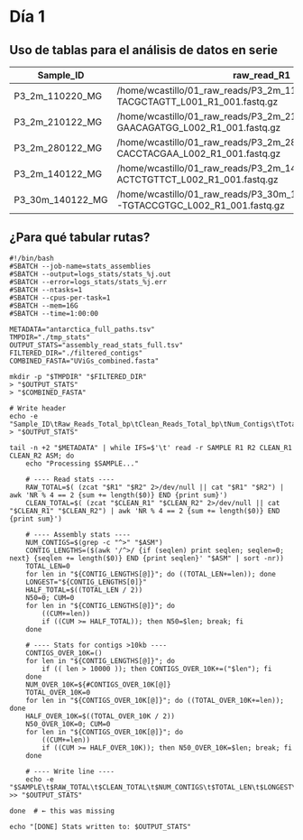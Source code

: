 # Día 1
## Uso de tablas para el análisis de datos en serie
| Sample_ID       | raw_read_R1 | raw_read_R2 | clean_read_R1 | clean_read_R2 | assembly |
|-----------------|-------------|-------------|---------------|---------------|----------|
| P3_2m_110220_MG | /home/wcastillo/01_raw_reads/P3_2m_110220_gi_CTTAAGTGAC-TACGCTAGTT_L001_R1_001.fastq.gz | /home/wcastillo/01_raw_reads/P3_2m_110220_gi_CTTAAGTGAC-TACGCTAGTT_L001_R2_001.fastq.gz | /home/wcastillo/02_clean_reads/P3_2m_110220_MG_clean_R1.fastq.gz | /home/wcastillo/02_clean_reads/P3_2m_110220_MG_clean_R2.fastq.gz | /home/wcastillo/03_assembly/P3_2m_110220_MG/final.contigs.fa |
| P3_2m_210122_MG | /home/wcastillo/01_raw_reads/P3_2m_210122_gi_CGTGGAACAC-GAACAGATGG_L002_R1_001.fastq.gz | /home/wcastillo/01_raw_reads/P3_2m_210122_gi_CGTGGAACAC-GAACAGATGG_L002_R2_001.fastq.gz | /home/wcastillo/02_clean_reads/P3_2m_210122_MG_clean_R1.fastq.gz | /home/wcastillo/02_clean_reads/P3_2m_210122_MG_clean_R2.fastq.gz | /home/wcastillo/03_assembly/P3_2m_210122_MG/final.contigs.fa |
| P3_2m_280122_MG | /home/wcastillo/01_raw_reads/P3_2m_280122_gi_ATGGAAGTGG-CACCTACGAA_L002_R1_001.fastq.gz | /home/wcastillo/01_raw_reads/P3_2m_280122_gi_ATGGAAGTGG-CACCTACGAA_L002_R2_001.fastq.gz | /home/wcastillo/02_clean_reads/P3_2m_280122_MG_clean_R1.fastq.gz | /home/wcastillo/02_clean_reads/P3_2m_280122_MG_clean_R2.fastq.gz | /home/wcastillo/03_assembly/P3_2m_280122_MG/final.contigs.fa |
| P3_2m_140122_MG | /home/wcastillo/01_raw_reads/P3_2m_140122_gi_ACTAGTGCTT-ACTCTGTTCT_L002_R1_001.fastq.gz | /home/wcastillo/01_raw_reads/P3_2m_140122_gi_ACTAGTGCTT-ACTCTGTTCT_L002_R2_001.fastq.gz | /home/wcastillo/02_clean_reads/P3_2m_140122_MG_clean_R1.fastq.gz | /home/wcastillo/02_clean_reads/P3_2m_140122_MG_clean_R2.fastq.gz | /home/wcastillo/03_assembly/P3_2m_140122_MG/final.contigs.fa |
| P3_30m_140122_MG | /home/wcastillo/01_raw_reads/P3_30m_140122_gi_TGAGATCACA-TGTACCGTGC_L002_R1_001.fastq.gz | /home/wcastillo/01_raw_reads/P3_30m_140122_gi_TGAGATCACA-TGTACCGTGC_L002_R2_001.fastq.gz | /home/wcastillo/02_clean_reads/P3_30m_140122_MG_clean_R1.fastq.gz | /home/wcastillo/02_clean_reads/P3_30m_140122_MG_clean_R2.fastq.gz | /home/wcastillo/03_assembly/P3_30m_140122_MG/final.contigs.fa |


## ¿Para qué tabular rutas?

```
#!/bin/bash
#SBATCH --job-name=stats_assemblies
#SBATCH --output=logs_stats/stats_%j.out
#SBATCH --error=logs_stats/stats_%j.err
#SBATCH --ntasks=1
#SBATCH --cpus-per-task=1
#SBATCH --mem=16G
#SBATCH --time=1:00:00

METADATA="antarctica_full_paths.tsv"
TMPDIR="./tmp_stats"
OUTPUT_STATS="assembly_read_stats_full.tsv"
FILTERED_DIR="./filtered_contigs"
COMBINED_FASTA="UViGs_combined.fasta"

mkdir -p "$TMPDIR" "$FILTERED_DIR"
> "$OUTPUT_STATS"
> "$COMBINED_FASTA"

# Write header
echo -e "Sample_ID\tRaw_Reads_Total_bp\tClean_Reads_Total_bp\tNum_Contigs\tTotal_Contigs_bp\tLongest_Contig\tN50\tNum_Contigs_>10kb\tN50_>10kb" > "$OUTPUT_STATS"

tail -n +2 "$METADATA" | while IFS=$'\t' read -r SAMPLE R1 R2 CLEAN_R1 CLEAN_R2 ASM; do
    echo "Processing $SAMPLE..."

    # ---- Read stats ----
    RAW_TOTAL=$( (zcat "$R1" "$R2" 2>/dev/null || cat "$R1" "$R2") | awk 'NR % 4 == 2 {sum += length($0)} END {print sum}')
    CLEAN_TOTAL=$( (zcat "$CLEAN_R1" "$CLEAN_R2" 2>/dev/null || cat "$CLEAN_R1" "$CLEAN_R2") | awk 'NR % 4 == 2 {sum += length($0)} END {print sum}')

    # ---- Assembly stats ----
    NUM_CONTIGS=$(grep -c "^>" "$ASM")
    CONTIG_LENGTHS=($(awk '/^>/ {if (seqlen) print seqlen; seqlen=0; next} {seqlen += length($0)} END {print seqlen}' "$ASM" | sort -nr))
    TOTAL_LEN=0
    for len in "${CONTIG_LENGTHS[@]}"; do ((TOTAL_LEN+=len)); done
    LONGEST="${CONTIG_LENGTHS[0]}"
    HALF_TOTAL=$((TOTAL_LEN / 2))
    N50=0; CUM=0
    for len in "${CONTIG_LENGTHS[@]}"; do
        ((CUM+=len))
        if ((CUM >= HALF_TOTAL)); then N50=$len; break; fi
    done

    # ---- Stats for contigs >10kb ----
    CONTIGS_OVER_10K=()
    for len in "${CONTIG_LENGTHS[@]}"; do
        if (( len > 10000 )); then CONTIGS_OVER_10K+=("$len"); fi
    done
    NUM_OVER_10K=${#CONTIGS_OVER_10K[@]}
    TOTAL_OVER_10K=0
    for len in "${CONTIGS_OVER_10K[@]}"; do ((TOTAL_OVER_10K+=len)); done
    HALF_OVER_10K=$((TOTAL_OVER_10K / 2))
    N50_OVER_10K=0; CUM=0
    for len in "${CONTIGS_OVER_10K[@]}"; do
        ((CUM+=len))
        if ((CUM >= HALF_OVER_10K)); then N50_OVER_10K=$len; break; fi
    done

    # ---- Write line ----
    echo -e "$SAMPLE\t$RAW_TOTAL\t$CLEAN_TOTAL\t$NUM_CONTIGS\t$TOTAL_LEN\t$LONGEST\t$N50\t$NUM_OVER_10K\t$N50_OVER_10K" >> "$OUTPUT_STATS"

done  # ← this was missing

echo "[DONE] Stats written to: $OUTPUT_STATS"
```
